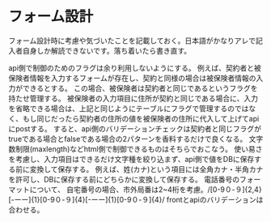# フォーム設計

フォーム設計時に考慮や気づいたことを記載しておく。日本語がかなりアレで記入者自身しか解読できないです。落ち着いたら書き直す。

api側で制御のためのフラグは余り利用しないようにする。
例えば、契約者と被保険者情報を入力するフォームが存在し、契約と同様の場合は被保険者情報の入力ができるとする。
この場合、被保険者は契約者と同じであるというフラグを持たせ管理する。
被保険者の入力項目に住所が契約と同じである場合に、入力を省略できる場合は、上記と同じようにテーブルにフラグで管理するのではなく、もし同じだったら契約者の住所の値を被保険者の住所に代入して上げてapiにpostする。
すると、api側のバリデーションチェックは契約者と同じフラグがtrueである場合とfalseである場合の2パターンを香料するだけで良くなる。
文字数制限(maxlength)などhtml側で制御できるものはそちらでおこなう。
使い易さを考慮し、入力項目はできるだけ文字種を絞り込まず、api側で値をDBに保存する前に変換して保存する。
例えば、姓(カナ)という項目には全角カナ・半角カナを許可し、DBに保存する前にどちらかに変換して保存する。
電話番号のフォーマットについて、
自宅番号の場合、市外局番は2~4桁を考慮。/[0-9０-９]{2,4}[-ーー]{1}[0-9０-９]{4}[-ーー]{1}[0-9０-９]{4}/
frontとapiのバリデーションは合わせる。
